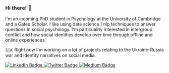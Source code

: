 ### Hi there! 👋

I'm an incoming PhD student in Psychology at the University of Cambridge and a Gates Scholar. I like using data science / nlp techniques to answer questions in social psychology. I'm particualrly interested in intergroup conflict and how social identities develop over time through offline and online experiences. 

🇺🇦 Right now I'm working on a lot of projects relating to the Ukraine-Russia war and identity narratives on social media. 

<div id="badges">
  <a href="https://www.linkedin.com/in/yaroslava-kyrychenko/">
    <img src="https://img.shields.io/badge/LinkedIn-blue?style=social&logo=linkedin&logoColor=blue" alt="LinkedIn Badge"/>
  </a>
  <a href="https://twitter.com/YaraKyrychenko">
    <img src="https://img.shields.io/badge/Twitter-blue?style=social&logo=twitter&logoColor=blue" alt="Twitter Badge"/>
  </a>
  <a href="https://medium.com/@k.yara">
    <img src="https://img.shields.io/badge/Medium-12100E?style=social&logo=medium&logoColor=black" alt="Medium Badge"/>
  </a>
</div>
<img src="https://komarev.com/ghpvc/?username=your-github-username&style=flat-square&color=blue" alt=""/>

<!--
**yarakyrychenko/yarakyrychenko** is a ✨ _special_ ✨ repository because its `README.md` (this file) appears on your GitHub profile.

Here are some ideas to get you started:

- 🔭 I’m currently working on ...
- 🌱 I’m currently learning ...
- 👯 I’m looking to collaborate on ...
- 🤔 I’m looking for help with ...
- 💬 Ask me about ...
- 📫 How to reach me: ...
- 😄 Pronouns: ...
- ⚡ Fun fact: ...
-->
